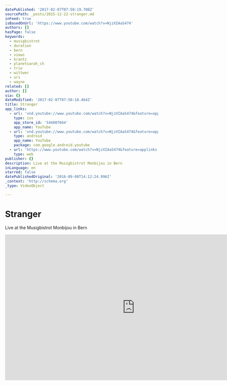 ```yaml
---
datePublished: '2017-02-07T07:50:19.708Z'
sourcePath: _posts/2015-12-22-stranger.md
inFeed: true
isBasedOnUrl: 'https://www.youtube.com/watch?v=NjzXIAaS474'
authors: []
hasPage: false
keywords:
  - musigbistrot
  - duration
  - bern
  - views
  - krantz
  - planetsarah_ch
  - trio
  - wittwer
  - urs
  - wayne
related: []
author: []
via: {}
dateModified: '2017-02-07T07:50:18.464Z'
title: Stranger
app_links:
  - url: 'vnd.youtube://www.youtube.com/watch?v=NjzXIAaS474&feature=applinks'
    type: ios
    app_store_id: '544007664'
    app_name: YouTube
  - url: 'vnd.youtube://www.youtube.com/watch?v=NjzXIAaS474&feature=applinks'
    type: android
    app_name: YouTube
    package: com.google.android.youtube
  - url: 'https://www.youtube.com/watch?v=NjzXIAaS474&feature=applinks'
    type: web
publisher: {}
description: Live at the Musigbistrot Monbijou in Bern
inLanguage: en
starred: false
datePublishedOriginal: '2016-09-08T14:12:24.996Z'
_context: 'http://schema.org'
_type: VideoObject

---
```

# Stranger

Live at the Musigbistrot Monbijou in Bern

<iframe src="https://cdn.embedly.com/widgets/media.html?src=https%3A%2F%2Fwww.youtube.com%2Fembed%2FNjzXIAaS474%3Ffeature%3Doembed&amp;url=https%3A%2F%2Fwww.youtube.com%2Fwatch%3Fv%3DNjzXIAaS474&amp;image=https%3A%2F%2Fi.ytimg.com%2Fvi%2FNjzXIAaS474%2Fhqdefault.jpg&amp;key=b7d04c9b404c499eba89ee7072e1c4f7&amp;type=text%2Fhtml&amp;schema=youtube" width="854" height="480" scrolling="no" frameborder="0" allowfullscreen="allowfullscreen" style=""></iframe>